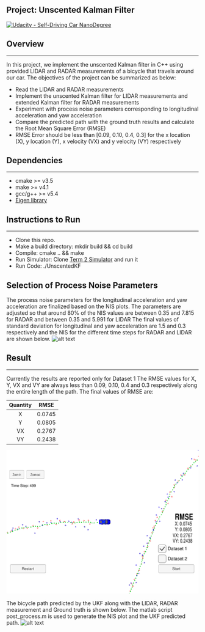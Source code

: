 ## Project: Unscented Kalman Filter
[![Udacity - Self-Driving Car NanoDegree](https://s3.amazonaws.com/udacity-sdc/github/shield-carnd.svg)](http://www.udacity.com/drive)

## Overview
---
In this project, we implement the unscented Kalman filter in C++ using provided LIDAR and RADAR measurements of a bicycle that travels around our car. The objectives of the project can be summarized as below:

* Read the LIDAR and RADAR measurements
* Implement the unscented Kalman filter for LIDAR measurements and extended Kalman filter for RADAR measurements 
* Experiment with process noise parameters corresponding to longitudinal acceleration and yaw acceleration 
* Compare the predicted path with the ground truth results and calculate the Root Mean Square Error (RMSE)
* RMSE Error should be less than [0.09, 0.10, 0.4, 0.3] for the x location (X), y location (Y), x velocity (VX) and y velocity (VY) respectively

[//]: # (Image References)

[image1]: ./write_up_images/screenshot_sim.png "snapshot_simulator"
[image2]: ./write_up_images/nis_lidar_radar.png "nis plot"
[image3]: ./write_up_images/ukf_prediction.png "ukf_plot"

## Dependencies
---
* cmake >= v3.5
* make >= v4.1
* gcc/g++ >= v5.4
* [Eigen library](http://eigen.tuxfamily.org/index.php?title=Main_Page) 

## Instructions to Run
---
* Clone this repo.
* Make a build directory: mkdir build && cd build
* Compile: cmake .. && make
* Run Simulator: Clone [Term 2 Simulator](https://github.com/udacity/self-driving-car-sim/releases/) and run it
* Run Code: ./UnscentedKF 

## Selection of Process Noise Parameters
The process noise parameters for the longitudinal acceleration and yaw acceleration are finalized based on the NIS plots. The parameters are adjusted so that around 80% of the NIS values are between 0.35 and 7.815 for RADAR and between 0.35 and 5.991 for LIDAR The final values of standard deviation for longitudinal and yaw acceleration are 1.5 and 0.3 respectively and the NIS for the different time steps for RADAR and LIDAR are shown below. 
![alt text][image2]

## Result
---
Currently the results are reported only for Dataset 1
The RMSE values for X, Y, VX and VY are always less than 0.09, 0.10, 0.4 and 0.3 respectively along the entire length of the path. 
The final values of RMSE are:

| Quantity         		|     RMSE	        							|
|:---------------------:|:---------------------------------------------:|
| X         			| 0.0745   										|
| Y				     	| 0.0805									 	|
| VX					| 0.2767										|
| VY	      			| 0.2438 										|

![alt text][image1]

The bicycle path predicted by the UKF along with the LIDAR, RADAR measurement and Ground truth is shown below. The matlab script post_process.m is used to generate the NIS plot and the UKF predicted path.
![alt text][image3]

